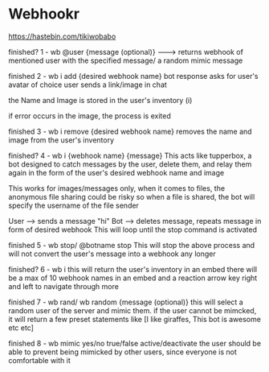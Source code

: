 # Webhookr

<https://hastebin.com/tikiwobabo>

finished? 1 - wb @user {message (optional)} ---> returns webhook of mentioned user with the specified message/ a random mimic message

finished 2 - wb i add {desired webhook name}
bot response asks for user's avatar of choice
user sends a link/image in chat

the Name and Image is stored in the user's inventory (i)

if error occurs in the image, the process is exited

finished 3 - wb i remove {desired webhook name}
removes the name and image from the user's inventory

finished? 4 - wb i {webhook name} {message}
This acts like tupperbox, a bot designed to catch messages by the user, delete them, and relay them again in the form of the user's desired webhook name and image

This works for images/messages only, when it comes to files, the anonymous file sharing could be risky so when a file is shared, the bot will specify the username
of the file sender

User --> sends a message "hi"
Bot --> deletes message, repeats message in form of desired webhook
This will loop until the stop command is activated

finished 5 - wb stop/ @botname stop
 This will stop the above process and will not convert the user's message into a webhook any longer

finished? 6 - wb i
 this will return the user's inventory in an embed
there will be a max of 10 webhook names in an embed and a reaction arrow key right and left to navigate through more

finished 7 - wb rand/ wb random {message (optional)}
 this will select a random user of the server and mimic them.
 if the user cannot be mimcked, it will return a few preset statements like [I like giraffes, This bot is awesome etc etc]

finished 8 - wb mimic yes/no true/false active/deactivate
the user should be able to prevent being mimicked by other users, since everyone is not comfortable with it
